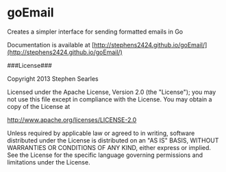 goEmail
=======

Creates a simpler interface for sending formatted emails in Go

Documentation is available at [http://stephens2424.github.io/goEmail/](http://stephens2424.github.io/goEmail/)

###License###

Copyright 2013 Stephen Searles

Licensed under the Apache License, Version 2.0 (the "License");
you may not use this file except in compliance with the License.
You may obtain a copy of the License at

   http://www.apache.org/licenses/LICENSE-2.0

Unless required by applicable law or agreed to in writing, software
distributed under the License is distributed on an "AS IS" BASIS,
WITHOUT WARRANTIES OR CONDITIONS OF ANY KIND, either express or implied.
See the License for the specific language governing permissions and
limitations under the License.
